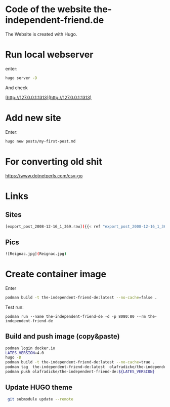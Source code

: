 Code of the website the-independent-friend.de
=============================================

The Website is created with Hugo.

# Run local webserver #

enter:

```bash
hugo server -D
```
And check

[http://127.0.0.1:1313](http://127.0.0.1:1313)

# Add new site #

Enter:

```bash
hugo new posts/my-first-post.md
```

# For converting old shit #

https://www.dotnetperls.com/csv-go

# Links #

## Sites ##

```bash
[export_post_2008-12-16_1_369.raw]({{< ref "export_post_2008-12-16_1_369.raw" "amp" >}})
```

## Pics ##

```bash
![Reignac.jpg](Reignac.jpg)
```


# Create container image

Enter

```bash
podman build -t the-independent-friend-de:latest --no-cache=false .
```

Test run:

```
podman run --name the-independent-friend-de -d -p 8080:80 --rm the-independent-friend-de
```


Build and push image (copy&paste)
---------------------------------

```bash
podman login docker.io
LATES_VERSION=4.0
hugo -D
podman build -t the-independent-friend-de:latest --no-cache=true .
podman tag  the-independent-friend-de:latest  olafradicke/the-independent-friend-de:${LATES_VERSION}
podman push olafradicke/the-independent-friend-de:${LATES_VERSION}
```

Update HUGO theme
-----------------

```bash
 git submodule update --remote
 ```